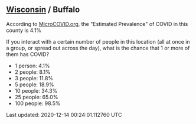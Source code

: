 
## [Wisconsin](/united-states/wisconsin) / Buffalo

According to [MicroCOVID.org](http://microcovid.org),
the "Estimated Prevalence" of COVID in this county is 4.1%

If you interact with a certain number of people in this location
(all at once in a group, or spread out across the day), what is the chance that
1 or more of them has COVID?

- 1 person: 4.1%
- 2 people: 8.1%
- 3 people: 11.8%
- 5 people: 18.9%
- 10 people: 34.3%
- 25 people: 65.0%
- 100 people: 98.5%

Last updated: 2020-12-14 00:24:01.112760 UTC
